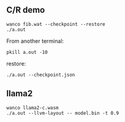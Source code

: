 ## C/R demo

```
wanco fib.wat --checkpoint --restore
./a.out
```

From another terminal:
```
pkill a.out -10
```

restore:
```
./a.out --checkpoint.json
```

## llama2

```
wanco llama2-c.wasm
./a.out --llvm-layout -- model.bin -t 0.9
```
